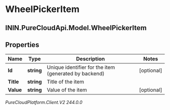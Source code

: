 # WheelPickerItem

## ININ.PureCloudApi.Model.WheelPickerItem

## Properties

|Name | Type | Description | Notes|
|------------ | ------------- | ------------- | -------------|
| **Id** | **string** | Unique identifier for the item (generated by backend) | [optional] |
| **Title** | **string** | Title of the item | |
| **Value** | **string** | Value of the item | [optional] |



_PureCloudPlatform.Client.V2 244.0.0_

